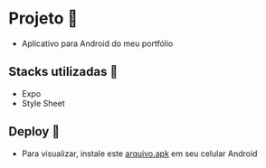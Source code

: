 # Projeto :iphone:

- Aplicativo para Android do meu portfólio

## Stacks utilizadas :robot:

- Expo
- Style Sheet

## Deploy :rocket:
- Para visualizar, instale este [arquivo.apk](https://github.com/gustavogss/gustavoapp/releases/download/v1.0.0/application-64ce2a2a-9654-4441-9413-fd68e08e8c51.apk) em seu celular Android
